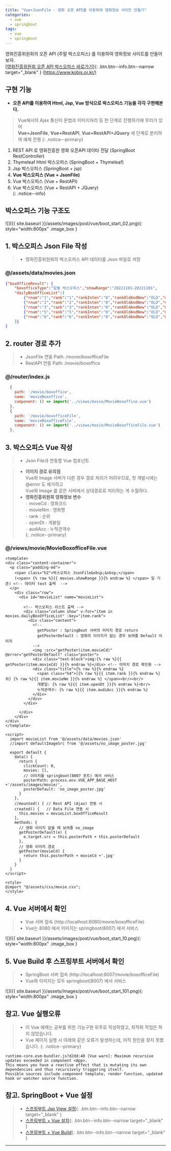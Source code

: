 ```yaml
---
title: "Vue+JsonFile - 영화 오픈 API를 이용하여 영화정보 사이트 만들기"
categories: 
  - vue
  - springboot
tags:
  - vue
  - springboot
---
```


영화진흥위원회의 오픈 API (주말 박스오피스) 를 이용하여 영화정보 사이트를 만들어보자.        
[[영화진흥위원회 오픈 API 박스오피스 바로가기]](https://www.kobis.or.kr/kobisopenapi/homepg/apiservice/searchServiceInfo.do){: .btn.btn--info.btn--narrow target="_blank" }  (https://www.kobis.or.kr/)    

## 구현 기능
+ **오픈 API를 이용하여 Html, Jsp, Vue 방식으로 박스오피스 기능을 각각 구현해본다.**    

> Vue에서의 Ajax 통신이 문법과 이미지처리 등 한 단계로 진행하기에 무리가 있어    
> **Vue+JsonFile**, **Vue+RestAPI**, **Vue+RestAPI+JQuery** 세 단계로 분리하여 예제 진행
{: .notice--primary}

1. REST API 로 영화진흥원 영화 오픈API 데이타 전달 (SpringBoot RestController)    
2. Thymeleaf Html 박스오피스 (SpringBoot + Thymeleaf)    
3. Jsp 박스오피스 (SpringBoot + jsp)    
4. **Vue 박스오피스 (Vue + JsonFile)**       
5. Vue 박스오피스 (Vue + RestAPI)       
6. Vue 박스오피스 (Vue + RestAPI + JQuery)       
{: .notice--info}

## 박스오피스 기능 구조도
![]({{ site.baseurl }}/assets/images/post/vue/boot_start_02.png){: style="width:800px" .image_box }  

## 1. 박스오피스 Json File 작성
> + 영화진흥위원회의 박스오피스 API 데이타를 Json 파일로 저장    

### @/assets/data/movies.json
```json
{"boxOfficeResult": {
    "boxofficeType":"일별 박스오피스","showRange":"20221101~20221101",
    "dailyBoxOfficeList":[
        {"rnum":"1","rank":"1","rankInten":"0","rankOldAndNew":"OLD","movieCd":"20198461","movieNm":"리멤버","openDt":"2022-10-26","salesAmt":"138755562","salesShare":"20.6","salesInten":"-37718696","salesChange":"-21.4","salesAcc":"2628611132","audiCnt":"14584","audiInten":"-4052","audiChange":"-21.7","audiAcc":"272556","scrnCnt":"1064","showCnt":"3417"}, 
        {"rnum":"2","rank":"2","rankInten":"0","rankOldAndNew":"OLD","movieCd":"20198429","movieNm":"자백","openDt":"2022-10-26","salesAmt":"261644850","salesShare":"38.9","salesInten":"-34168607","salesChange":"-11.6","salesAcc":"3045963956","audiCnt":"27235","audiInten":"-4292","audiChange":"-13.6","audiAcc":"311758","scrnCnt":"1051","showCnt":"4197"},
        {"rnum":"3","rank":"3","rankInten":"0","rankOldAndNew":"OLD","movieCd":"20198317","movieNm":"인생은 아름다워","openDt":"2022-09-28","salesAmt":"54989791","salesShare":"8.2","salesInten":"-6736500","salesChange":"-10.9","salesAcc":"10106602525","audiCnt":"6522","audiInten":"-762","audiChange":"-10.5","audiAcc":"1080344","scrnCnt":"524","showCnt":"948"},{"rnum":"4","rank":"4","rankInten":"0","rankOldAndNew":"OLD","movieCd":"20226886","movieNm":"블랙 아담","openDt":"2022-10-19","salesAmt":"100062166","salesShare":"14.9","salesInten":"-26640784","salesChange":"-21","salesAcc":"6947673571","audiCnt":"10063","audiInten":"-3108","audiChange":"-23.6","audiAcc":"672152","scrnCnt":"701","showCnt":"2047"},        
        {"rnum":"5","rank":"5","rankInten":"0","rankOldAndNew":"OLD","movieCd":"20215601","movieNm":"공조2: 인터내셔날","openDt":"2022-09-07","salesAmt":"21856091","salesShare":"3.3","salesInten":"-5791003","salesChange":"-20.9","salesAcc":"70724891052","audiCnt":"3132","audiInten":"-934","audiChange":"-23","audiAcc":"6955443","scrnCnt":"408","showCnt":"628"},        
        {"rnum":"6","rank":"6","rankInten":"0","rankOldAndNew":"OLD","movieCd":"20226777","movieNm":"극장판 짱구는 못말려: 수수께끼! 꽃피는 천하떡잎학교","openDt":"2022-09-28","salesAmt":"29135868","salesShare":"4.3","salesInten":"-2168418","salesChange":"-6.9","salesAcc":"7060990271","audiCnt":"2937","audiInten":"-211","audiChange":"-6.7","audiAcc":"704622","scrnCnt":"325","showCnt":"451"}
    ]}
}
```

## 2. router 경로 추가
> + JsonFile 연동 Path:  /movie/boxofficeFile
> + RestAPI 연동 Path:  /movie/boxoffice

### @/router/index.js
```js
  {
    path: '/movie/boxoffice',
    name: 'movieBoxoffice',
    component: () => import('../views/movie/MovieBoxoffice.vue')
  },
  {
    path: '/movie/boxofficeFile',
    name: 'movieBoxofficeFile',
    component: () => import('../views/movie/MovieBoxofficeFile.vue')
  },
```

## 3. 박스오피스 Vue 작성
> + Json File과 연동할 Vue 컴포넌트

> + **이미지 경로 유의점**    
> Vue와 Image 서버가 다른 경우 경로 처리가 어려우므로, 첫 개발시에는 @error 도 제거하고    
> Vue와 Image 를 같은 서버에서 상대경로로 처리하는 게 수월하다.    
> + **영화진흥위원회 영화정보 변수**    
> `-` moveCd : 영화코드    
> `-` movieNm : 영화명    
> `-` rank : 순위    
> `-` openDt : 개봉일    
> `-` audiAcc : 누적관객수    
{: .notice--primary}

### @/views/movie/MovieBoxofficeFile.vue
```vue
<template>
<div class="content-container"> 
  <p class="padding-md">
    <span class="h2">박스오피스 JsonFile&nbsp;&nbsp;</span>       
    (<span> {% raw %}{{ movies.showRange }}{% endraw %} </span> 일 기준) <!-- 데이타 text 출력  -->
  </p>
    <div class="row">
      <div id="movieList" name="movieList">

        <!-- 박스오피스 리스트 출력 -->
        <div class="column show" v-for="item in movies.dailyBoxOfficeList" :key="item.rank">
          <div class="content">
            <!-- 
              getPoster : SpringBoot 서버의 이미지 경로 return
              getPosterDefault : 영화의 이미지가 없는 경우 보여줄 Default 이미지
            -->
            <img :src="getPoster(item.movieCd)" @error="getPosterDefault" class="poster">
            <div class="text-block">img:{% raw %}{{ getPoster(item.movieCd) }}{% endraw %}</div> <!-- 이미지 경로 확인용 -->
            <div class="title">{% raw %}{% endraw %}
              <span class="h4">[{% raw %}{{ item.rank }}{% endraw %}위] {% raw %}{{ item.movieNm }}{% endraw %} </span><br/><br/>
              개봉일: {% raw %}{{ item.openDt }}{% endraw %}<br/>
              누적관객수: {% raw %}{{ item.audiAcc }}{% endraw %}
            </div>              
          </div>
        </div>

      </div>
    </div>
</div>
</template> 

<script>
  import movieList from '@/assets/data/movies.json'
  //import defaultImageSrc from '@/assets/no_image_poster.jpg'

  export default {
    data() {
      return {
        clickCount: 0,          
        movies: [],      
        // 이미지를 springboot(8007 포트) 에서 서비스 
        posterPath: process.env.VUE_APP_BASE_HOST +'/assets/images/movie/',        
        posterDefault: 'no_image_poster.jpg'         
      }
    },          
    //mounted() { // Rest API (Ajax) 연동 시
    created() {   // Data File 연동 시      
      this.movies = movieList.boxOfficeResult
    },
    methods: { 
      // 영화 이미지 없을 때 보여줄 no_image
      getPosterDefault(e) {          
        e.target.src = this.posterPath + this.posterDefault
      }, 
      // 영화 이미지 경로
      getPoster(movieCd) {
        return this.posterPath + movieCd +'.jpg'   
      } 
    } 
  }
</script> 

<style>
@import "@/assets/css/movie.css";
</style>
```

## 4. Vue 서버에서 확인
> + Vue 서버 접속 (http://localhost:8080/movie/boxofficeFile)  
> + Vue는 8080 에서 이미지는 springboot(8007) 에서 서비스    

![]({{ site.baseurl }}/assets/images/post/vue/boot_start_10.png){: style="width:800px" .image_box }


## 5. Vue Build 후 스프링부트 서버에서 확인
> + SpringBoot 서버 접속 (http://localhost:8007/movie/boxofficeFile)  
> + Vue와 이미지는 모두 springboot(8007) 에서 서비스    

![]({{ site.baseurl }}/assets/images/post/vue/boot_start_101.png){: style="width:800px" .image_box }


## 참고. Vue 실행오류
> + 이 Vue 예제는 공부를 위한 기능구현 위주로 작성하였고, 최적화 작업은 하지 않았습니다.    
> + Vue 페이지 실행 시 아래와 같은 오류가 발생하는데, 아직 원인을 찾지 못했습니다. 
{: .notice--primary}

```text
runtime-core.esm-bundler.js?d2dd:40 [Vue warn]: Maximum recursive updates exceeded in component <App>.
This means you have a reactive effect that is mutating its own dependencies and thus recursively triggering itself. 
Possible sources include component template, render function, updated hook or watcher source function.
```

## 참고. SpringBoot + Vue 설정
> + [스프링부트 Jsp View 설정](http://localhost:4000/springboot/02-springboot-jsp/){: .btn.btn--info.btn--narrow target="_blank" }
> + [스프링부트 + Vue 설치](http://localhost:4000/vue/springboot-vue/){: .btn.btn--info.btn--narrow target="_blank" }
> + [스프링부트 + Vue Build](http://localhost:4000/vue/springboot-vue-build/){: .btn.btn--info.btn--narrow target="_blank" }

---   
   
